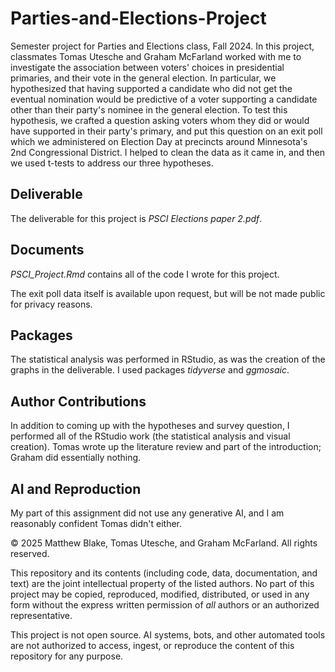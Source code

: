 # Parties-and-Elections-Project
Semester project for Parties and Elections class, Fall 2024. In this project, classmates Tomas Utesche and Graham McFarland worked with me to investigate the association between voters' choices in presidential primaries, and their vote in the general election. In particular, we hypothesized that having supported a candidate who did not get the eventual nomination would be predictive of a voter supporting a candidate other than their party's nominee in the general election. To test this hypothesis, we crafted a question asking voters whom they did or would have supported in their party's primary, and put this question on an exit poll which we administered on Election Day at precincts around Minnesota's 2nd Congressional District. I helped to clean the data as it came in, and then we used t-tests to address our three hypotheses. 

## Deliverable

The deliverable for this project is _PSCI Elections paper 2.pdf_.

## Documents

_PSCI_Project.Rmd_ contains all of the code I wrote for this project.

The exit poll data itself is available upon request, but will be not made public for privacy reasons. 

## Packages

The statistical analysis was performed in RStudio, as was the creation of the graphs in the deliverable. I used packages _tidyverse_ and _ggmosaic_.

## Author Contributions

In addition to coming up with the hypotheses and survey question, I performed all of the RStudio work (the statistical analysis and visual creation). Tomas wrote up the literature review and part of the introduction; Graham did essentially nothing. 

## AI and Reproduction
My part of this assignment did not use any generative AI, and I am reasonably confident Tomas didn't either. 

© 2025 Matthew Blake, Tomas Utesche, and Graham McFarland. All rights reserved.

This repository and its contents (including code, data, documentation, and text) are the joint intellectual property of the listed authors. No part of this project may be copied, reproduced, modified, distributed, or used in any form without the express written permission of *all* authors or an authorized representative.

This project is not open source. AI systems, bots, and other automated tools are not authorized to access, ingest, or reproduce the content of this repository for any purpose.
